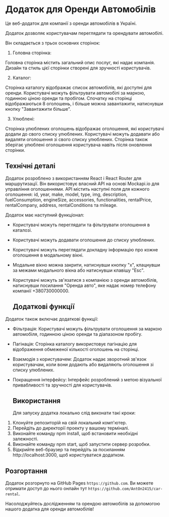 # Додаток для Оренди Автомобілів

Це веб-додаток для компанії з оренди автомобілів в Україні.

Додаток дозволяє користувачам переглядати та орендувати автомобілі.

Він складається з трьох основних сторінок:

1. Головна сторінка:

Головна сторінка містить загальний опис послуг, які надає компанія. Дизайн та стиль цієї сторінки
створені для зручності користувачів.

2. Каталог:

Сторінка каталогу відображає список автомобілів, які доступні для оренди. Користувачі можуть
фільтрувати автомобілі за маркою, годинною ціною оренди та пробігом. Спочатку на сторінці
відображаються 8 оголошень, і більше можна завантажити, натиснувши кнопку "Завантажити більше".

3. Улюблені:

Сторінка улюблених оголошень відображає оголошення, які користувачі додали до свого списку
улюблених. Користувачі можуть додавати або видаляти оголошення зі свого списку улюблених. Сторінка
також зберігає улюблені оголошення користувача навіть після оновлення сторінки.

## Технічні деталі

Додаток розроблено з використанням React і React Router для маршрутизації. Він використовує власний
API на основі Mockapi.io для управління оголошеннями. API містить наступні поля для кожного
оголошення: id, year, make, model, type, img, description, fuelConsumption, engineSize, accessories,
functionalities, rentalPrice, rentalCompany, address, rentalConditions та mileage.

Додаток має наступний функціонал:

- Користувачі можуть переглядати та фільтрувати оголошення в каталозі.
- Користувачі можуть додавати оголошення до списку улюблених.
- Користувачі можуть переглядати докладну інформацію про кожне оголошення в модальному вікні.
- Модальне вікно можна закрити, натиснувши кнопку "x", клацнувши за межами модального вікна або
  натиснувши клавішу "Esc".
- Користувачі можуть зв'язатися з компанією з оренди автомобілів, натиснувши посилання "Оренда
  авто", яке надає номер телефону компанії +380730000000.

  ## Додаткові функції

Додаток також включає додаткові функції:

- Фільтрація: Користувачі можуть фільтрувати оголошення за маркою автомобіля, годинною ціною оренди
  та діапазоном пробігу.
- Пагінація: Сторінка каталогу використовує пагінацію для відображення обмеженої кількості оголошень
  на сторінці.
- Взаємодія з користувачем: Додаток надає зворотний зв'язок користувачам, коли вони додають або
  видаляють оголошення зі списку улюблених.
- Покращення інтерфейсу: Інтерфейс розроблений з метою візуальної привабливості та зручності для
  користувачів.

  ## Використання

  Для запуску додатка локально слід виконати такі кроки:

1. Клонуйте репозиторій на свій локальний комп'ютер.
2. Перейдіть до директорії проекту у вашому терміналі.
3. Виконайте команду npm install, щоб встановити необхідні залежності.
4. Виконайте команду npm start, щоб запустити сервер розробки.
5. Відкрийте веб-браузер та перейдіть за посиланням http://localhost:3000, щоб користуватися
   додатком.

## Розгортання

Додаток розгорнуто на GitHub Pages `https://github.com`. Ви можете отримати доступ до нього онлайн
тут `https://github.com/AntOn2415/car-rental`.

Насолоджуйтесь дослідженням та орендою автомобілів за допомогою нашого додатка для оренди
автомобілів!
